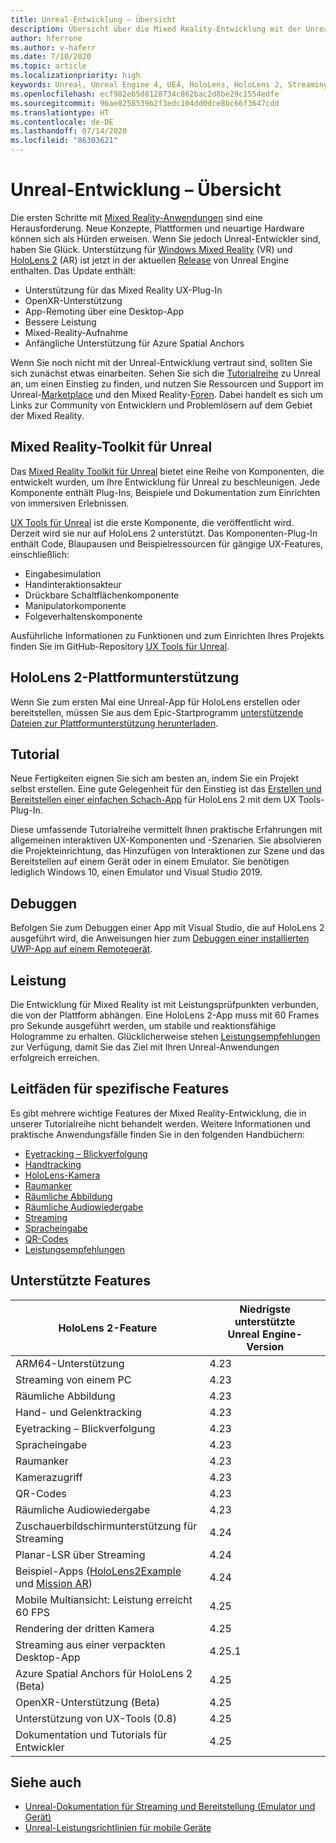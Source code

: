 ```yaml
---
title: Unreal-Entwicklung – Übersicht
description: Übersicht über die Mixed Reality-Entwicklung mit der Unreal Engine 4
author: hferrone
ms.author: v-haferr
ms.date: 7/10/2020
ms.topic: article
ms.localizationpriority: high
keywords: Unreal, Unreal Engine 4, UE4, HoloLens, HoloLens 2, Streaming, Remoting, Mixed Reality, Entwicklung, erste Schritte, Features, neues Projekt, Emulator, Dokumentation, Leitfäden, Features, Hologramme, Spieleentwicklung
ms.openlocfilehash: ecf982eb5d8128734c862bac2d8be29c1554edfe
ms.sourcegitcommit: 96ae8258539b2f3edc104dd0dce8bc66f3647cdd
ms.translationtype: HT
ms.contentlocale: de-DE
ms.lasthandoff: 07/14/2020
ms.locfileid: "86303621"
---
```

# <a name="unreal-development-overview"></a>Unreal-Entwicklung – Übersicht

Die ersten Schritte mit <a href="https://docs.microsoft.com/windows/mixed-reality" target="_blank" title="Mixed Reality-Dokumentation"> Mixed Reality-Anwendungen</a> sind eine Herausforderung. Neue Konzepte, Plattformen und neuartige Hardware können sich als Hürden erweisen. Wenn Sie jedoch Unreal-Entwickler sind, haben Sie Glück. Unterstützung für <a href="https://www.microsoft.com/windows/windows-mixed-reality" target="_blank" title="Windows Mixed Reality-Dokumentation">Windows Mixed Reality</a> (VR) und <a href="https://www.microsoft.com/hololens/hardware" target="_blank" title="HoloLens 2-Dokumentation">HoloLens 2</a> (AR) ist jetzt in der aktuellen <a href="https://docs.unrealengine.com/Support/Builds/ReleaseNotes/4_25/index.html" target="_blank" title="Versionshinweisen zu Unreal Engine 4.25">Release</a> von Unreal Engine enthalten. Das Update enthält:
* Unterstützung für das Mixed Reality UX-Plug-In
* OpenXR-Unterstützung
* App-Remoting über eine Desktop-App
* Bessere Leistung
* Mixed-Reality-Aufnahme
* Anfängliche Unterstützung für Azure Spatial Anchors

Wenn Sie noch nicht mit der Unreal-Entwicklung vertraut sind, sollten Sie sich zunächst etwas einarbeiten. Sehen Sie sich die <a href="https://docs.unrealengine.com/GettingStarted/index.html" target="_blank">Tutorialreihe</a> zu Unreal an, um einen Einstieg zu finden, und nutzen Sie Ressourcen und Support im Unreal-<a href="https://www.unrealengine.com/marketplace/store" target="_blank">Marketplace</a> und den Mixed Reality-<a href="https://forums.unrealengine.com/development-discussion/vr-ar-development" target="_blank">Foren</a>. Dabei handelt es sich um Links zur Community von Entwicklern und Problemlösern auf dem Gebiet der Mixed Reality.

## <a name="mixed-reality-toolkit-for-unreal"></a>Mixed Reality-Toolkit für Unreal

Das [Mixed Reality Toolkit für Unreal](https://github.com/microsoft/MixedRealityToolkit-Unreal) bietet eine Reihe von Komponenten, die entwickelt wurden, um Ihre Entwicklung für Unreal zu beschleunigen. Jede Komponente enthält Plug-Ins, Beispiele und Dokumentation zum Einrichten von immersiven Erlebnissen. 

[UX Tools für Unreal](https://github.com/microsoft/MixedReality-UXTools-Unreal) ist die erste Komponente, die veröffentlicht wird. Derzeit wird sie nur auf HoloLens 2 unterstützt. Das Komponenten-Plug-In enthält Code, Blaupausen und Beispielressourcen für gängige UX-Features, einschließlich:
* Eingabesimulation
* Handinteraktionsakteur
* Drückbare Schaltflächenkomponente
* Manipulatorkomponente
* Folgeverhaltenskomponente

Ausführliche Informationen zu Funktionen und zum Einrichten Ihres Projekts finden Sie im GitHub-Repository [UX Tools für Unreal](https://github.com/microsoft/MixedReality-UXTools-Unreal).

## <a name="hololens-2-platform-support"></a>HoloLens 2-Plattformunterstützung
Wenn Sie zum ersten Mal eine Unreal-App für HoloLens erstellen oder bereitstellen, müssen Sie aus dem Epic-Startprogramm [unterstützende Dateien zur Plattformunterstützung herunterladen](unreal-uxt-ch6.md#packaging-and-deploying-the-app-via-device-portal).

## <a name="tutorial"></a>Tutorial

Neue Fertigkeiten eignen Sie sich am besten an, indem Sie ein Projekt selbst erstellen. Eine gute Gelegenheit für den Einstieg ist das [Erstellen und Bereitstellen einer einfachen Schach-App](unreal-uxt-ch1.md) für HoloLens 2 mit dem UX Tools-Plug-In. 

Diese umfassende Tutorialreihe vermittelt Ihnen praktische Erfahrungen mit allgemeinen interaktiven UX-Komponenten und -Szenarien. Sie absolvieren die Projekteinrichtung, das Hinzufügen von Interaktionen zur Szene und das Bereitstellen auf einem Gerät oder in einem Emulator. Sie benötigen lediglich Windows 10, einen Emulator und Visual Studio 2019.

## <a name="debugging"></a>Debuggen

Befolgen Sie zum Debuggen einer App mit Visual Studio, die auf HoloLens 2 ausgeführt wird, die Anweisungen hier zum [Debuggen einer installierten UWP-App auf einem Remotegerät](https://docs.microsoft.com/visualstudio/debugger/debug-installed-app-package?view=vs-2019#remote).

## <a name="performance"></a>Leistung

Die Entwicklung für Mixed Reality ist mit Leistungsprüfpunkten verbunden, die von der Plattform abhängen. Eine HoloLens 2-App muss mit 60 Frames pro Sekunde ausgeführt werden, um stabile und reaktionsfähige Hologramme zu erhalten. Glücklicherweise stehen [Leistungsempfehlungen](performance-recommendations-for-unreal.md) zur Verfügung, damit Sie das Ziel mit Ihren Unreal-Anwendungen erfolgreich erreichen.

## <a name="guides-to-specific-features"></a>Leitfäden für spezifische Features

Es gibt mehrere wichtige Features der Mixed Reality-Entwicklung, die in unserer Tutorialreihe nicht behandelt werden. Weitere Informationen und praktische Anwendungsfälle finden Sie in den folgenden Handbüchern: 
* [Eyetracking – Blickverfolgung](unreal-gaze-input.md)
* [Handtracking](unreal-hand-tracking.md)
* [HoloLens-Kamera](unreal-hololens-camera.md)
* [Raumanker](unreal-spatial-anchors.md)
* [Räumliche Abbildung](unreal-spatial-mapping.md)
* [Räumliche Audiowiedergabe](unreal-spatial-audio.md)
* [Streaming](unreal-streaming.md)
* [Spracheingabe](unreal-voice-input.md)
* [QR-Codes](unreal-qr-codes.md)
* [Leistungsempfehlungen](performance-recommendations-for-unreal.md)

## <a name="supported-features"></a>Unterstützte Features

| HoloLens 2-Feature | Niedrigste unterstützte Unreal Engine-Version |
| ----------- | ----------- |
| ARM64-Unterstützung | 4.23 |
| Streaming von einem PC | 4.23 |
| Räumliche Abbildung | 4.23 |
| Hand- und Gelenktracking | 4.23 |
| Eyetracking – Blickverfolgung | 4.23 |
| Spracheingabe | 4.23 |
| Raumanker | 4.23 |
| Kamerazugriff | 4.23 |
| QR-Codes | 4.23 |
| Räumliche Audiowiedergabe | 4.23 |
| Zuschauerbildschirmunterstützung für Streaming | 4.24 |
| Planar-LSR über Streaming | 4.24 |
| Beispiel-Apps ([HoloLens2Example](https://github.com/microsoft/MixedReality-Unreal-Samples) und [Mission AR](https://docs.unrealengine.com/Resources/Showcases/MissionAR/index.html)) | 4.24 |
| Mobile Multiansicht: Leistung erreicht 60 FPS | 4.25 |
| Rendering der dritten Kamera | 4.25 |
| Streaming aus einer verpackten Desktop-App | 4.25.1 |
| Azure Spatial Anchors für HoloLens 2 (Beta) | 4.25 |
| OpenXR-Unterstützung (Beta) | 4.25 |
| Unterstützung von UX-Tools (0.8) | 4.25 |
| Dokumentation und Tutorials für Entwickler | 4.25 |

## <a name="see-also"></a>Siehe auch
* <a href="https://docs.unrealengine.com/Platforms/AR/HoloLens2/index.html" target="_blank">Unreal-Dokumentation für Streaming und Bereitstellung (Emulator und Gerät)</a>
* <a href="https://docs.unrealengine.com/Platforms/Mobile/Performance/index.html" target="_blank">Unreal-Leistungsrichtlinien für mobile Geräte</a>
